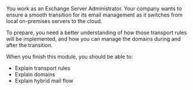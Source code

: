You work as an Exchange Server Administrator. Your company wants to ensure a smooth transition for its email management as it switches from local on-premises servers to the cloud.

To prepare, you need a better understanding of how those transport rules will be implemented, and how you can manage the domains during and after the transition.

When you finish this module, you should be able to:

- Explain transport rules
- Explain domains
- Explain hybrid mail flow
